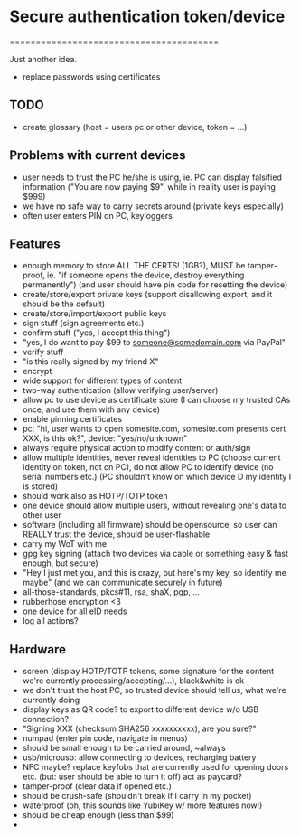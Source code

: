 # Secure authentication token/device
========================================

Just another idea.

 - replace passwords using certificates

## TODO
 - create glossary (host = users pc or other device, token = ...)

## Problems with current devices
 - user needs to trust the PC he/she is using, ie. PC can display 
 falsified information ("You are now paying $9", while in reality user 
 is paying $999)
 - we have no safe way to carry secrets around (private keys especially)
 - often user enters PIN on PC, keyloggers


## Features
 - enough memory to store ALL THE CERTS! (1GB?), MUST be tamper-proof, 
 ie. "if someone opens the device, destroy everything permanently") (and 
 user should have pin code for resetting the device)
 - create/store/export private keys (support disallowing export, and it 
 should be the default)
 - create/store/import/export public keys
 - sign stuff (sign agreements etc.)
 - confirm stuff ("yes, I accept this thing")
  - "yes, I do want to pay $99 to someone@somedomain.com via PayPal"
 - verify stuff
  - "is this really signed by my friend X"
 - encrypt
 - wide support for different types of content
 - two-way authentication (allow verifying user/server)
 - allow pc to use device as certificate store (I can choose my trusted 
 CAs once, and use them with any device)
 - enable pinning certificates
  - pc: "hi, user wants to open somesite.com, somesite.com presents cert 
  XXX, is this ok?", device: "yes/no/unknown"
 - always require physical action to modify content or auth/sign
 - allow multiple identities, never reveal identities to PC (choose 
  current identity on token, not on PC), do not allow PC to identify 
  device (no serial numbers etc.) (PC shouldn't know on which device D 
  my identity I is stored)
 - should work also as HOTP/TOTP token
 - one device should allow multiple users, without revealing one's data 
 to other user
 - software (including all firmware) should be opensource, so user can 
 REALLY trust the device, should be user-flashable
 - carry my WoT with me
 - gpg key signing (attach two devices via cable or something easy & 
 fast enough, but secure)
  - "Hey I just met you, and this is crazy, but here's my key, so 
  identify me maybe" (and we can communicate securely in future)
 - all-those-standards, pkcs#11, rsa, shaX, pgp, ...
 - rubberhose encryption <3
 - one device for all eID needs
 - log all actions?



## Hardware
 - screen (display HOTP/TOTP tokens, some signature for the content 
 we're currently processing/accepting/...), black&white is ok
  - we don't trust the host PC, so trusted device should tell us, what 
  we're currently doing
  - display keys as QR code? to export to different device w/o USB 
  connection?
  - "Signing XXX (checksum SHA256 xxxxxxxxxx), are you sure?"
 - numpad (enter pin code, navigate in menus)
 - should be small enough to be carried around, ~always
 - usb/microusb: allow connecting to devices, recharging battery
 - NFC maybe? replace keyfobs that are currently used for opening doors 
 etc. (but: user should be able to turn it off) act as paycard?
 - tamper-proof (clear data if opened etc.)
 - should be crush-safe (shouldn't break if I carry in my pocket)
 - waterproof (oh, this sounds like YubiKey w/ more features now!)
 - should be cheap enough (less than $99)
 - 

